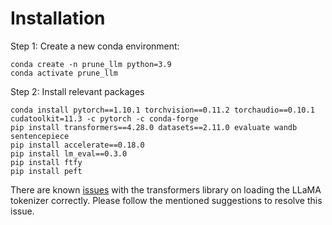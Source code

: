# Installation  
Step 1: Create a new conda environment:
```
conda create -n prune_llm python=3.9
conda activate prune_llm
```
Step 2: Install relevant packages
```
conda install pytorch==1.10.1 torchvision==0.11.2 torchaudio==0.10.1 cudatoolkit=11.3 -c pytorch -c conda-forge
pip install transformers==4.28.0 datasets==2.11.0 evaluate wandb sentencepiece
pip install accelerate==0.18.0
pip install lm_eval==0.3.0
pip install ftfy
pip install peft
```
There are known [issues](https://github.com/huggingface/transformers/issues/22222) with the transformers library on loading the LLaMA tokenizer correctly. Please follow the mentioned suggestions to resolve this issue.
